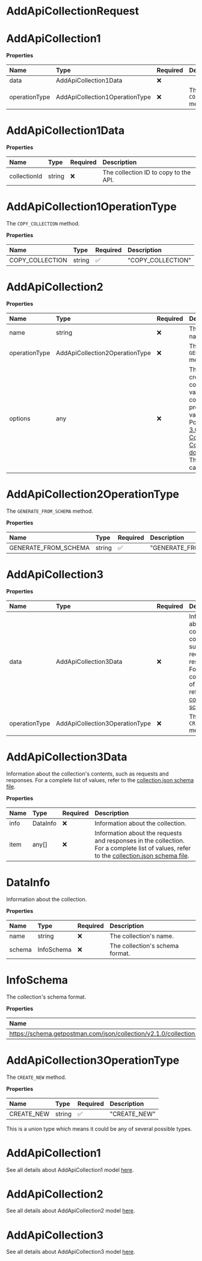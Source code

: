 # AddApiCollectionRequest

# AddApiCollection1

**Properties**

| Name          | Type                           | Required | Description                   |
| :------------ | :----------------------------- | :------- | :---------------------------- |
| data          | AddApiCollection1Data          | ❌       |                               |
| operationType | AddApiCollection1OperationType | ❌       | The `COPY_COLLECTION` method. |

# AddApiCollection1Data

**Properties**

| Name         | Type   | Required | Description                           |
| :----------- | :----- | :------- | :------------------------------------ |
| collectionId | string | ❌       | The collection ID to copy to the API. |

# AddApiCollection1OperationType

The `COPY_COLLECTION` method.

**Properties**

| Name            | Type   | Required | Description       |
| :-------------- | :----- | :------- | :---------------- |
| COPY_COLLECTION | string | ✅       | "COPY_COLLECTION" |

# AddApiCollection2

**Properties**

| Name          | Type                           | Required | Description                                                                                                                                                                                                                                                                                                                   |
| :------------ | :----------------------------- | :------- | :---------------------------------------------------------------------------------------------------------------------------------------------------------------------------------------------------------------------------------------------------------------------------------------------------------------------------- |
| name          | string                         | ❌       | The collection's name.                                                                                                                                                                                                                                                                                                        |
| operationType | AddApiCollection2OperationType | ❌       | The `GENERATE_FROM_SCHEMA` method.                                                                                                                                                                                                                                                                                            |
| options       | any                            | ❌       | The advanced creation options for collections and their values. For a complete list of properties and their values, see Postman's [OpenAPI 3.0 to Postman Collection v2.1.0 Converter OPTIONS documentation](https://github.com/postmanlabs/openapi-to-postman/blob/develop/OPTIONS.md). These properties are case-sensitive. |

# AddApiCollection2OperationType

The `GENERATE_FROM_SCHEMA` method.

**Properties**

| Name                 | Type   | Required | Description            |
| :------------------- | :----- | :------- | :--------------------- |
| GENERATE_FROM_SCHEMA | string | ✅       | "GENERATE_FROM_SCHEMA" |

# AddApiCollection3

**Properties**

| Name          | Type                           | Required | Description                                                                                                                                                                                                                |
| :------------ | :----------------------------- | :------- | :------------------------------------------------------------------------------------------------------------------------------------------------------------------------------------------------------------------------- |
| data          | AddApiCollection3Data          | ❌       | Information about the collection's contents, such as requests and responses. For a complete list of values, refer to the [collection.json schema file](https://schema.postman.com/json/collection/v2.1.0/collection.json). |
| operationType | AddApiCollection3OperationType | ❌       | The `CREATE_NEW` method.                                                                                                                                                                                                   |

# AddApiCollection3Data

Information about the collection's contents, such as requests and responses. For a complete list of values, refer to the [collection.json schema file](https://schema.postman.com/json/collection/v2.1.0/collection.json).

**Properties**

| Name | Type     | Required | Description                                                                                                                                                                                                   |
| :--- | :------- | :------- | :------------------------------------------------------------------------------------------------------------------------------------------------------------------------------------------------------------ |
| info | DataInfo | ❌       | Information about the collection.                                                                                                                                                                             |
| item | any[]    | ❌       | Information about the requests and responses in the collection. For a complete list of values, refer to the [collection.json schema file](https://schema.postman.com/json/collection/v2.1.0/collection.json). |

# DataInfo

Information about the collection.

**Properties**

| Name   | Type       | Required | Description                     |
| :----- | :--------- | :------- | :------------------------------ |
| name   | string     | ❌       | The collection's name.          |
| schema | InfoSchema | ❌       | The collection's schema format. |

# InfoSchema

The collection's schema format.

**Properties**

| Name                                                                 | Type   | Required | Description                                                            |
| :------------------------------------------------------------------- | :----- | :------- | :--------------------------------------------------------------------- |
| https://schema.getpostman.com/json/collection/v2.1.0/collection.json | string | ✅       | "https://schema.getpostman.com/json/collection/v2.1.0/collection.json" |

# AddApiCollection3OperationType

The `CREATE_NEW` method.

**Properties**

| Name       | Type   | Required | Description  |
| :--------- | :----- | :------- | :----------- |
| CREATE_NEW | string | ✅       | "CREATE_NEW" |

This is a union type which means it could be any of several possible types.

# AddApiCollection1

See all details about AddApiCollection1 model [here](AddApiCollection1.md).

# AddApiCollection2

See all details about AddApiCollection2 model [here](AddApiCollection2.md).

# AddApiCollection3

See all details about AddApiCollection3 model [here](AddApiCollection3.md).

<!-- This file was generated by liblab | https://liblab.com/ -->
